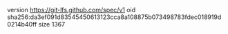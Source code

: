 version https://git-lfs.github.com/spec/v1
oid sha256:da3ef091d83545450613123cca8a108875b073498783fdec018919d0214b40ff
size 1367
